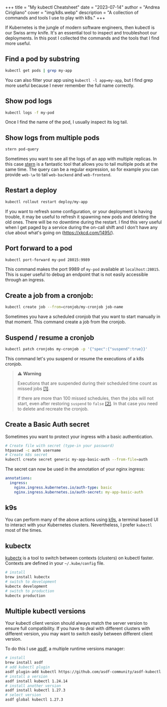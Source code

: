 +++
title = "My kubectl Cheatsheet"
date = "2023-07-14"
author = "Andrea Cirigliano"
cover = "img/k8s.webp"
description = "A collection of commands and tools I use to play with k8s."
+++

If Kubernetes is the jungle of modern software engineers, then kubectl is our Swiss army knife. It's an essential tool to inspect and troubleshoot our deployments.
In this post I collected the commands and the tools that I find more useful.


## Find a pod by substring
```bash
kubectl get pods | grep my-app
```

You can also filter your app using `kubectl -l app=my-app`, but I find grep more useful because I never remember the full name correctly.


## Show pod logs
```bash
kubectl logs -f my-pod
```
Once I find the name of the pod, I usually inspect its log tail.


## Show logs from multiple pods
```bash
stern pod-query
```
Sometimes you want to see all the logs of an app with multiple replicas. In this case [stern](https://github.com/stern/stern) is a fantastic tool that allows you to tail multiple pods at the same time.
The query can be a regular expression, so for example you can provide `web-\w` to tail `web-backend` and `web-frontend`.


## Restart a deploy
```bash
kubectl rollout restart deploy/my-app
```
If you want to refresh some configuration, or your deployment is having trouble, it may be useful to refresh it spawning new pods and deleting the old ones. There will be no downtime during the restart. I find this very useful when I get paged by a service during the on-call shift and I don't have any clue about what's going on (https://xkcd.com/1495/).


## Port forward to a pod
```bash
kubectl port-forward my-pod 28015:9989
```
This command makes the port 9989 of `my-pod` available at `localhost:28015`. This is super useful to debug an endpoint that is not easily accessible through an ingress.

## Create a job from a cronjob:
```bash
kubectl create job --from=cronjob/my-cronjob job-name
```

Sometimes you have a scheduled cronjob that you want to start manually in that moment. This command create a job from the cronjob.

## Suspend / resume a cronjob
```bash
kubectl patch cronjobs my-cronjob -p '{"spec":{"suspend":true}}'
```
This command let's you suspend or resume the executions of a k8s cronjob.

> ⚠️ **Warning**
>
>Executions that are suspended during their scheduled time count as missed jobs [[1]](https://kubernetes.io/docs/tasks/job/automated-tasks-with-cron-jobs/#suspend).
>
>If there are more than 100 missed schedules, then the jobs will not start, even after restoring `suspend` to `false` [[2]](https://kubernetes.io/docs/concepts/workloads/controllers/cron-jobs/#cron-job-limitations). In that case you need to delete and recreate the cronjob.


## Create a Basic Auth secret
Sometimes you want to protect your ingress with a basic authentication.

```bash
# Create file with secret (type-in your password)
htpasswd -c auth username
# Create k8s secret
kubectl create secret generic my-app-basic-auth --from-file=auth
```

The secret can now be used in the annotation of your nginx ingress:
```yaml
annotations:
  ingress:
    nginx.ingress.kubernetes.io/auth-type: basic
    nginx.ingress.kubernetes.io/auth-secret: my-app-basic-auth
```

## k9s

You can perform many of the above actions using [k9s](https://k9scli.io/), a terminal based UI to interact with your Kubernetes clusters. Nevertheless, I prefer `kubectl` most of the times.

## kubectx
[kubectx](https://github.com/ahmetb/kubectx) is a tool to switch between contexts (clusters) on kubectl faster. Contexts are defined in your `~/.kube/config` file.

```bash
# install
brew install kubectx
# switch to development
kubectx development
# switch to production
kubectx production
```

## Multiple kubectl versions
Your kubectl client version should always match the server version to ensure full compatibility. 
If you have to deal with different clusters with different version, you may want to switch easily between different client version.

To do this I use [asdf](https://asdf-vm.com/), a multiple runtime versions manager:

```bash
# install
brew install asdf
# add kubectl plugin
asdf plugin-add kubectl https://github.com/asdf-community/asdf-kubectl.git
# install a version
asdf install kubectl 1.24.14
# install another version
asdf install kubectl 1.27.3
# select version
asdf global kubectl 1.27.3
```
